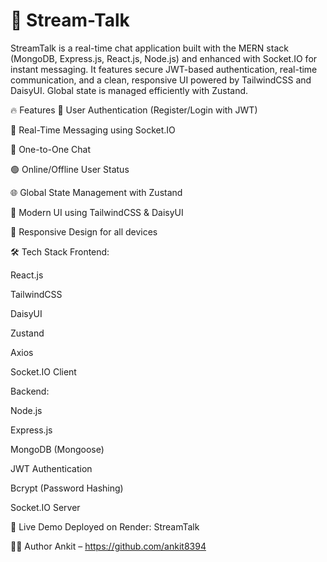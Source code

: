 # 🚀 Stream-Talk
StreamTalk is a real-time chat application built with the MERN stack (MongoDB, Express.js, React.js, Node.js) and enhanced with Socket.IO for instant messaging. It features secure JWT-based authentication, real-time communication, and a clean, responsive UI powered by TailwindCSS and DaisyUI. Global state is managed efficiently with Zustand.

🔥 Features
🔐 User Authentication (Register/Login with JWT)

💬 Real-Time Messaging using Socket.IO

👥 One-to-One Chat

🟢 Online/Offline User Status

🌐 Global State Management with Zustand

🎨 Modern UI using TailwindCSS & DaisyUI

📱 Responsive Design for all devices

🛠️ Tech Stack
Frontend:

React.js

TailwindCSS

DaisyUI

Zustand

Axios

Socket.IO Client

Backend:

Node.js

Express.js

MongoDB (Mongoose)

JWT Authentication

Bcrypt (Password Hashing)

Socket.IO Server


🚀 Live Demo
Deployed on Render: <a style="text-decoration: none" href="https://stream-talk-chat-app.onrender.com/login" target="_blank">StreamTalk</a>


🧑‍💻 Author
Ankit – https://github.com/ankit8394

